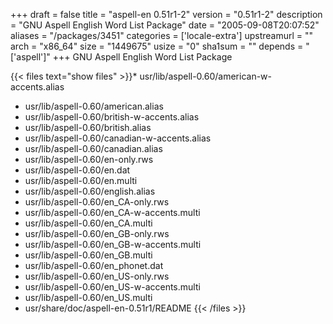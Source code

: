 +++
draft = false
title = "aspell-en 0.51r1-2"
version = "0.51r1-2"
description = "GNU Aspell English Word List Package"
date = "2005-09-08T20:07:52"
aliases = "/packages/3451"
categories = ['locale-extra']
upstreamurl = ""
arch = "x86_64"
size = "1449675"
usize = "0"
sha1sum = ""
depends = "['aspell']"
+++
GNU Aspell English Word List Package

{{< files text="show files" >}}* usr/lib/aspell-0.60/american-w-accents.alias
* usr/lib/aspell-0.60/american.alias
* usr/lib/aspell-0.60/british-w-accents.alias
* usr/lib/aspell-0.60/british.alias
* usr/lib/aspell-0.60/canadian-w-accents.alias
* usr/lib/aspell-0.60/canadian.alias
* usr/lib/aspell-0.60/en-only.rws
* usr/lib/aspell-0.60/en.dat
* usr/lib/aspell-0.60/en.multi
* usr/lib/aspell-0.60/english.alias
* usr/lib/aspell-0.60/en_CA-only.rws
* usr/lib/aspell-0.60/en_CA-w-accents.multi
* usr/lib/aspell-0.60/en_CA.multi
* usr/lib/aspell-0.60/en_GB-only.rws
* usr/lib/aspell-0.60/en_GB-w-accents.multi
* usr/lib/aspell-0.60/en_GB.multi
* usr/lib/aspell-0.60/en_phonet.dat
* usr/lib/aspell-0.60/en_US-only.rws
* usr/lib/aspell-0.60/en_US-w-accents.multi
* usr/lib/aspell-0.60/en_US.multi
* usr/share/doc/aspell-en-0.51r1/README
{{< /files >}}